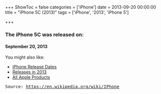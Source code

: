 +++
ShowToc = false
categories = ['iPhone']
date = 2013-09-20 00:00:00
title = "iPhone 5C (2013)"
tags = ['iPhone', '2013', 'iPhone 5']

+++

### The iPhone 5C was released on: 
#### September 20, 2013


<!--more-->


    
You might also like:

- [iPhone Release Dates](https://AppleReleaseDate.com//categories/iphone/)
- [Releases in 2013](https://AppleReleaseDate.com//tags/2013/)
- [All Apple Products](https://AppleReleaseDate.com//categories/)



<kbd> Source: https://en.wikipedia.org/wiki/IPhone</kbd>

